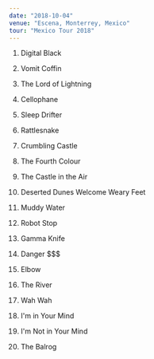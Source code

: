 ```yaml
---
date: "2018-10-04"
venue: "Escena, Monterrey, Mexico"
tour: "Mexico Tour 2018"
---
```



 1. Digital Black

 2. Vomit Coffin

 3. The Lord of Lightning

 4. Cellophane

 5. Sleep Drifter

 6. Rattlesnake

 7. Crumbling Castle

 8. The Fourth Colour

 9. The Castle in the Air

10. Deserted Dunes Welcome Weary Feet

11. Muddy Water

12. Robot Stop

13. Gamma Knife

14. Danger $$$

15. Elbow

16. The River

17. Wah Wah

18. I'm in Your Mind

19. I'm Not in Your Mind

20. The Balrog


